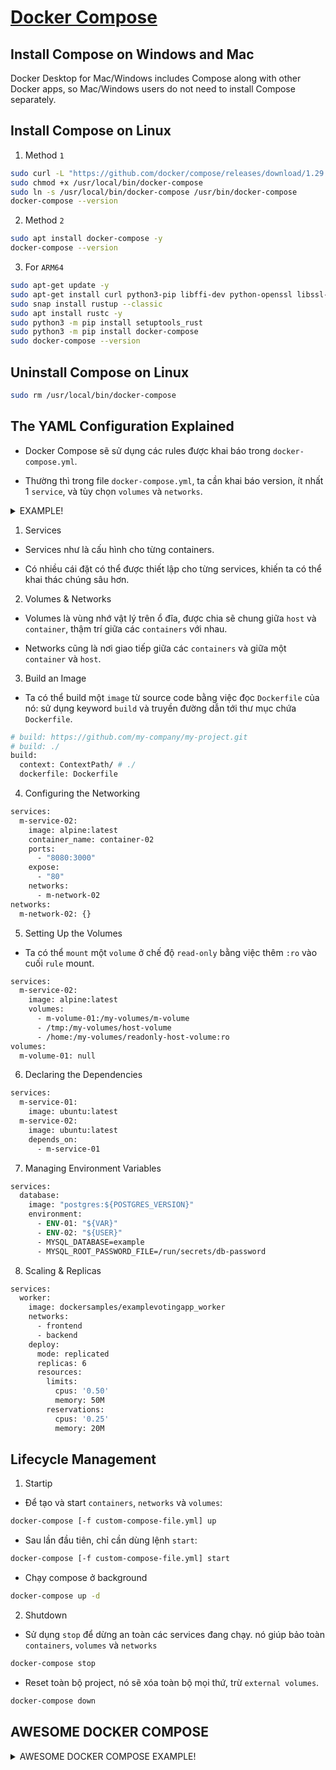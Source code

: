 
# [Docker Compose](https://github.com/docker/awesome-compose)

## Install Compose on Windows and Mac

Docker Desktop for Mac/Windows includes Compose along with other Docker apps, so Mac/Windows users do not need to install Compose separately.

## Install Compose on Linux

1. Method `1`

```bash
sudo curl -L "https://github.com/docker/compose/releases/download/1.29.2/docker-compose-$(uname -s)-$(uname -m)" -o /usr/local/bin/docker-compose
sudo chmod +x /usr/local/bin/docker-compose
sudo ln -s /usr/local/bin/docker-compose /usr/bin/docker-compose
docker-compose --version
```

2. Method `2`

```bash
sudo apt install docker-compose -y
docker-compose --version
```

3. For `ARM64`

```bash
sudo apt-get update -y
sudo apt-get install curl python3-pip libffi-dev python-openssl libssl-dev zlib1g-dev gcc g++ make -y
sudo snap install rustup --classic
sudo apt install rustc -y
sudo python3 -m pip install setuptools_rust
sudo python3 -m pip install docker-compose
sudo docker-compose --version
```

## Uninstall Compose on Linux

```bash
sudo rm /usr/local/bin/docker-compose
```

## The YAML Configuration Explained

- Docker Compose sẽ sử dụng các rules được khai báo trong `docker-compose.yml`.

- Thường thì trong file `docker-compose.yml`, ta cần khai báo version, ít nhất 1 `service`, và tùy chọn `volumes` và `networks`.

<details>
  <summary>EXAMPLE!</summary>

```dockerfile
version: "3.7"

services:
  m-service-01:
    image: ubuntu:latest
    container_name: container-01
    healthcheck:
      test: ["CMD-SHELL", "curl --silent --fail localhost:9200/_cluster/health || exit 1"]
      interval: 10s
      retries: 10
      start_period: 10s
      timeout: 3s
    restart: "no"
    stdin_open: true
    ports:
      - "80:80"
    networks:
      - m-network-01

  m-service-02:
    image: alpine:latest
    container_name: container-02
    ports:
      - "8080:3000"
    volumes:
      - m-volume-01:/my-volumes/m-volume
      - /tmp:/my-volumes/host-volume
      - /home:/my-volumes/readonly-host-volume:ro
    networks:
      - m-network-02

  m-service-03:
    build:
      context: ContextPath/ # ./
      dockerfile: Dockerfile
    image: image-03
    container_name: container-03
    restart: unless-stopped
    depends_on:
      - m-service-04
    volumes:
      - m-volume-01:/my-volumes/database
    ports:
      - "8081:3000"
      - "81:80"
    deploy:
      resources:
        limits:
          memory: 1.5G

  m-service-04:
    build: https://github.com/my-company/my-project.git
    image: image-04
    container_name: container-04
    environment:
      ACCEPT_EULA: "Y"
      SA_PASSWORD: example_123
    restart: always
    depends_on:
      m-service-04:
        condition: service_healthy
    secrets:
      - db-password
    expose:
      - "80"
    networks:
      - m-network-02
      - m-network-01
    deploy:
      mode: replicated
      replicas: 6
      resources:
        limits:
          cpus: '0.50'
          memory: 50M
        reservations:
          cpus: '0.25'
          memory: 20M

  m-service-05:
    image: "postgres:${POSTGRES_VERSION}"
    container_name: flask-app
    restart: always
    ports:
      - '8000:8000'
    healthcheck:
      test: ["CMD-SHELL", "curl --silent --fail localhost:8000/flask-health-check || exit 1"]
      interval: 10s
      timeout: 10s
      retries: 3
    command: gunicorn -w 3 -t 60 -b 0.0.0.0:8000 app:app

  db:
    # We use a mariadb image which supports both amd64 & arm64 architecture
    image: mariadb:10.6.4-$(lsb_release -cs)"
    # If you really want to use MySQL, uncomment the following line
    # image: mysql:8.0.27
    command: '--default-authentication-plugin=mysql_native_password'
    restart: always
    healthcheck:
      test:
        [
          "CMD",
          "mysqladmin",
          "ping",
          "-h",
          "127.0.0.1",
          "--silent"
        ]
      interval: 3s
      retries: 5
      start_period: 30s
    secrets:
      - db-password
    volumes:
      - db-data:/var/lib/mysql
      - /var/run/docker.sock:/var/run/docker.sock
    environment:
      - ENV-01: "${VAR}"
      - ENV-02: "${USER}"
      - MYSQL_DATABASE=example
      - MYSQL_ROOT_PASSWORD_FILE=/run/secrets/db-password
    expose:
      - 3306
    proxy:
      build: proxy
      ports:
        - 81:80
      depends_on:
        - m-service-02
    labels:
      - "traefik.enable=true"
      - "traefik.http.routers.go.rule=Path(`/`)"
      - "traefik.http.services.go.loadbalancer.server.port=80"

volumes:
  m-volume-01: null
  m-volume-02: null
  db-data: null

networks:
  m-network-01: {}
  m-network-02: {}

secrets:
  db-password:
    file: db/password.txt
```
</details>

1. Services

- Services như là cấu hình cho từng containers.

- Có nhiều cái đặt có thể được thiết lập cho từng services, khiến ta có thể khai thác chúng sâu hơn.


2. Volumes & Networks

- Volumes là vùng nhớ vật lý trên ổ đĩa, được chia sẽ chung giữa `host` và `container`, thậm trí giữa các `containers` với nhau.

- Networks cũng là nơi giao tiếp giữa các `containers` và giữa một `container` và `host`.

3. Build an Image

- Ta có thể build một `image` từ source code bằng việc đọc `Dockerfile` của nó: sử dụng keyword `build` và truyền đường dẫn tới thư mục chứa `Dockerfile`.

```dockerfile
# build: https://github.com/my-company/my-project.git
# build: ./
build:
  context: ContextPath/ # ./
  dockerfile: Dockerfile
```

4. Configuring the Networking

```dockerfile
services:
  m-service-02:
    image: alpine:latest
    container_name: container-02
    ports:
      - "8080:3000"
    expose:
      - "80"
    networks:
      - m-network-02
networks:
  m-network-02: {}
```

5. Setting Up the Volumes

- Ta có thể `mount` một `volume` ở chế độ `read-only` bằng việc thêm `:ro` vào cuối `rule` mount.

```dockerfile
services:
  m-service-02:
    image: alpine:latest
    volumes:
      - m-volume-01:/my-volumes/m-volume
      - /tmp:/my-volumes/host-volume
      - /home:/my-volumes/readonly-host-volume:ro
volumes:
  m-volume-01: null
```

6. Declaring the Dependencies

```dockerfile
services:
  m-service-01:
    image: ubuntu:latest
  m-service-02:
    image: ubuntu:latest
    depends_on:
      - m-service-01
```

7. Managing Environment Variables

```dockerfile
services:
  database: 
    image: "postgres:${POSTGRES_VERSION}"
    environment:
      - ENV-01: "${VAR}"
      - ENV-02: "${USER}"
      - MYSQL_DATABASE=example
      - MYSQL_ROOT_PASSWORD_FILE=/run/secrets/db-password
```

8. Scaling & Replicas

```dockerfile
services:
  worker:
    image: dockersamples/examplevotingapp_worker
    networks:
      - frontend
      - backend
    deploy:
      mode: replicated
      replicas: 6
      resources:
        limits:
          cpus: '0.50'
          memory: 50M
        reservations:
          cpus: '0.25'
          memory: 20M
```

## Lifecycle Management

1. Startip

- Để tạo và start `containers`, `networks` và `volumes`:

```bash
docker-compose [-f custom-compose-file.yml] up
```

- Sau lần đầu tiên, chỉ cần dùng lệnh `start`:

```bash
docker-compose [-f custom-compose-file.yml] start
```

- Chạy compose ở background

```bash
docker-compose up -d
```

2. Shutdown

- Sử dụng `stop` để dừng an toàn các services đang chạy. nó giúp bảo toàn `containers`, `volumes` và `networks`

```bash
docker-compose stop
```

- Reset toàn bộ project, nó sẽ xóa toàn bộ mọi thứ, trừ `external volumes`.

```bash
docker-compose down
```

## AWESOME DOCKER COMPOSE
<details>
  <summary>AWESOME DOCKER COMPOSE EXAMPLE!</summary>

- `angular`

```dockerfile
services:
  web:
    build: angular
    ports:
      - 4200:4200
    volumes:
      - ./angular:/project
      - /project/node_modules
```

- `apache-php`

```dockerfile
services:
  web:
    build: app
    ports:
      - '80:80'
    volumes:
      - ./app:/var/www/html/
```

- `aspnet-mssql`

```dockerfile
services:
  web:
    build: app/aspnetapp
    ports:
      - 80:80
  db:
    environment:
      ACCEPT_EULA: "Y"
      SA_PASSWORD: example_123
    # mssql server image isn't available for arm64 architecture, so we use azure-sql instead
    image: mcr.microsoft.com/azure-sql-edge:1.0.4
    # If you really want to use MS SQL Server, uncomment the following line
    # image: mcr.microsoft.com/mssql/server
    restart: always
    healthcheck:
        test: ["CMD-SHELL", "/opt/mssql-tools/bin/sqlcmd -S localhost -U sa -P example_123 -Q 'SELECT 1' || exit 1"]
        interval: 10s
        retries: 10
        start_period: 10s
        timeout: 3s
 
```

- `django`

```dockerfile
services:
  web:
    build: app
    ports:
      - '8000:8000'
```

- `elasticsearch-logstash-kibana`

```dockerfile
services:
  elasticsearch:
    image: elasticsearch:7.14.2
    container_name: es
    environment:
      discovery.type: single-node
      ES_JAVA_OPTS: "-Xms512m -Xmx512m"
    ports:
      - "9200:9200"
      - "9300:9300"
    healthcheck:
      test: ["CMD-SHELL", "curl --silent --fail localhost:9200/_cluster/health || exit 1"]
      interval: 10s
      timeout: 10s
      retries: 3
    networks:
      - elastic
  logstash:
    image: logstash:7.14.2
    container_name: log
    environment:
      discovery.seed_hosts: logstash
      LS_JAVA_OPTS: "-Xms512m -Xmx512m"
    volumes:
      - ./logstash/pipeline/logstash-nginx.config:/usr/share/logstash/pipeline/logstash-nginx.config
      - ./logstash/nginx.log:/home/nginx.log
    ports:
      - "5000:5000/tcp"
      - "5000:5000/udp"
      - "5044:5044"
      - "9600:9600"
    depends_on:
      - elasticsearch
    networks:
      - elastic
    command: logstash -f /usr/share/logstash/pipeline/logstash-nginx.config
  kibana:
    image: kibana:7.14.2
    container_name: kib
    ports:
      - "5601:5601"
    depends_on:
      - elasticsearch
    networks:
      - elastic
networks:
  elastic:
    driver: bridge
```

- `fastapi`

```dockerfile
services:
  api:
    build: .
    container_name: fastapi-application
    environment:
      PORT: 8000
    ports:
      - '8000:8000'
    restart: "no"
```

- `flask`

```dockerfile
services:
  web:
    build: app
    ports:
      - '5000:5000'
```

- `gitea-postgres`

```dockerfile
services:
  gitea:
    image: gitea/gitea:latest
    environment:
      - DB_TYPE=postgres
      - DB_HOST=db:5432
      - DB_NAME=gitea
      - DB_USER=gitea
      - DB_PASSWD=gitea
    restart: always
    volumes:
      - git_data:/data
    ports:
      - 3000:3000
  db:
    image: postgres:alpine
    environment:
      - POSTGRES_USER=gitea
      - POSTGRES_PASSWORD=gitea
      - POSTGRES_DB=gitea
    restart: always
    volumes:
      - db_data:/var/lib/postgresql/data
    expose:
      - 5432
volumes:
  db_data:
  git_data:
```

- `minecraft`

```dockerfile
services:
 minecraft:
   image: itzg/minecraft-server
   ports:
     - "25565:25565"
   environment:
     EULA: "TRUE"
   deploy:
     resources:
       limits:
         memory: 1.5G
   volumes:
     - "~/minecraft_data:/data"
```

- `nextcloud-postgres`

```dockerfile
services:
  nc:
    image: nextcloud:apache
    environment:
      - POSTGRES_HOST=db
      - POSTGRES_PASSWORD=nextcloud
      - POSTGRES_DB=nextcloud
      - POSTGRES_USER=nextcloud
    ports:
      - 80:80
    restart: always
    volumes:
      - nc_data:/var/www/html
  db:
    image: postgres:alpine
    environment:
      - POSTGRES_PASSWORD=nextcloud
      - POSTGRES_DB=nextcloud
      - POSTGRES_USER=nextcloud
    restart: always
    volumes:
      - db_data:/var/lib/postgresql/data
    expose:
      - 5432
volumes:
  db_data:
  nc_data:
```

- `nextcloud-redis-mariadb`

```dockerfile
services:
  nc:
    image: nextcloud:apache
    restart: always
    ports:
      - 80:80
    volumes:
      - nc_data:/var/www/html
    networks:
      - redisnet
      - dbnet
    environment:
      - REDIS_HOST=redis
      - MYSQL_HOST=db
      - MYSQL_DATABASE=nextcloud
      - MYSQL_USER=nextcloud
      - MYSQL_PASSWORD=nextcloud
  redis:
    image: redis:alpine
    restart: always
    networks:
      - redisnet
    expose:
      - 6379
  db:
    image: mariadb:10.5
    command: --transaction-isolation=READ-COMMITTED --binlog-format=ROW
    restart: always
    volumes:
      - db_data:/var/lib/mysql
    networks:
      - dbnet
    environment:
      - MYSQL_DATABASE=nextcloud
      - MYSQL_USER=nextcloud
      - MYSQL_ROOT_PASSWORD=nextcloud
      - MYSQL_PASSWORD=nextcloud
    expose:
      - 3306
volumes:
  db_data:
  nc_data:
networks:
  dbnet:
  redisnet:
```

- `nginx-aspnet-mysql`

```dockerfile
services:
  backend:
    build: backend
    restart: always
    secrets:
      - db-password
    depends_on:
      - db
    environment:
      - ASPNETCORE_URLS=http://+:8000
    # depends_on:
    #   db:
    #     condition: service_healthy
  db:
    # We use a mariadb image which supports both amd64 & arm64 architecture
    image: mariadb:10.6.4-focal
    # If you really want to use MySQL, uncomment the following line
    # image: mysql:8.0.27
    command: '--default-authentication-plugin=mysql_native_password'
    restart: always
    healthcheck:
      test: ["CMD", "mysqladmin", "ping", "-h", "127.0.0.1", "--silent"]
      interval: 3s
      retries: 5
      start_period: 30s
    secrets:
      - db-password
    volumes:
      - db-data:/var/lib/mysql
    environment:
      - MYSQL_DATABASE=example
      - MYSQL_ROOT_PASSWORD_FILE=/run/secrets/db-password
  proxy:
    build: proxy
    ports:
      - 80:80
    depends_on:
      - backend
volumes:
  db-data:
secrets:
  db-password:
    file: db/password.txt```

- `nginx-flask-mongo`

```dockerfile
services:
  web:
    image: nginx
    volumes:
      - ./nginx/nginx.conf:/tmp/nginx.conf
    environment:
      - FLASK_SERVER_ADDR=backend:9091
    command: /bin/bash -c "envsubst < /tmp/nginx.conf > /etc/nginx/conf.d/default.conf && nginx -g 'daemon off;'"
    ports:
      - 80:80
    depends_on:
      - backend
  backend:
    build: flask
    environment:
      - FLASK_SERVER_PORT=9091
    volumes:
      - ./flask:/src
    depends_on:
      -  mongo
  mongo:
    image: mongo
```

- `nginx-flask-mysql`

```dockerfile
services:
  db:
    # We use a mariadb image which supports both amd64 & arm64 architecture
    image: mariadb:10.6.4-focal
    # If you really want to use MySQL, uncomment the following line
    # image: mysql:8.0.27
    command: '--default-authentication-plugin=mysql_native_password'
    restart: always
    healthcheck:
      test: ["CMD", "mysqladmin", "ping", "-h", "127.0.0.1", "--silent"]
      interval: 3s
      retries: 5
      start_period: 30s
    secrets:
      - db-password
    volumes:
      - db-data:/var/lib/mysql
    networks:
      - backnet
    environment:
      - MYSQL_DATABASE=example
      - MYSQL_ROOT_PASSWORD_FILE=/run/secrets/db-password
    expose:
      - 3306
      - 33060
  backend:
    build: backend
    restart: always
    secrets:
      - db-password
    ports:
      - 5000:5000
    networks:
      - backnet
      - frontnet
    depends_on:
      db:
        condition: service_healthy
  proxy:
    build: proxy
    restart: always
    ports:
      - 80:80
    depends_on:
      - backend
    networks:
      - frontnet
volumes:
  db-data:
secrets:
  db-password:
    file: db/password.txt
networks:
  backnet:
  frontnet:
```

- `nginx-golang`

```dockerfile
services:
  frontend:
    build: frontend
    ports:
      - 80:80
    depends_on:
      - backend
  backend:
    build: backend
```

- `nginx-golang-mysql`

```dockerfile
services:
  backend:
    build: backend
    secrets:
      - db-password
    depends_on:
      db:
        condition: service_healthy
  db:
    # We use a mariadb image which supports both amd64 & arm64 architecture
    image: mariadb:10.6.4-focal
    # If you really want to use MySQL, uncomment the following line
    # image: mysql:8.0.27
    command: '--default-authentication-plugin=mysql_native_password'
    restart: always
    healthcheck:
      test: ["CMD", "mysqladmin", "ping", "-h", "127.0.0.1", "--silent"]
      interval: 3s
      retries: 5
      start_period: 30s
    secrets:
      - db-password
    volumes:
      - db-data:/var/lib/mysql
    environment:
      - MYSQL_DATABASE=example
      - MYSQL_ROOT_PASSWORD_FILE=/run/secrets/db-password
    expose:
      - 3306
  proxy:
    build: proxy
    ports:
      - 80:80
    depends_on:
      - backend
volumes:
  db-data:
secrets:
  db-password:
    file: db/password.txt
```

- `nginx-golang-postgres`

```dockerfile
services:
  backend:
    build: backend
    secrets:
      - db-password
    depends_on:
      - db
  db:
    image: postgres
    restart: always
    secrets:
      - db-password
    volumes:
      - db-data:/var/lib/postgresql/data
    environment:
      - POSTGRES_DB=example
      - POSTGRES_PASSWORD_FILE=/run/secrets/db-password
    expose:
      - 5432

  proxy:
    build: proxy
    ports:
      - 80:80
    depends_on:
      - backend
volumes:
  db-data:
secrets:
  db-password:
    file: db/password.txt
```

- `nginx-wsgi-flask`

```dockerfile
services:
  nginx-proxy:
    build: nginx
    restart: always
    volumes:
      - ./nginx/default.conf:/tmp/default.conf
    environment:
      - FLASK_SERVER_ADDR=flask-app:8000
    ports:
      - "80:80"
    depends_on:
      - flask-app
    healthcheck:
      test: ["CMD-SHELL", "curl --silent --fail localhost:80/health-check || exit 1"]
      interval: 10s
      timeout: 10s
      retries: 3
    command: /app/start.sh
  flask-app:
    build: flask
    restart: always
    ports:
      - '8000:8000'
    healthcheck:
      test: ["CMD-SHELL", "curl --silent --fail localhost:8000/flask-health-check || exit 1"]
      interval: 10s
      timeout: 10s
      retries: 3
    command: gunicorn -w 3 -t 60 -b 0.0.0.0:8000 app:app
```

- `prometheus-grafana`

```dockerfile
services:
  prometheus:
    image: prom/prometheus
    container_name: prometheus
    command:
      - '--config.file=/etc/prometheus/prometheus.yml'
    ports:
      - 9090:9090
    restart: unless-stopped
    volumes:
      - ./prometheus:/etc/prometheus
      - prom_data:/prometheus
  grafana:
    image: grafana/grafana
    container_name: grafana
    ports:
      - 3000:3000
    restart: unless-stopped
    environment:
      - GF_SECURITY_ADMIN_USER=admin
      - GF_SECURITY_ADMIN_PASSWORD=grafana
    volumes:
      - ./grafana:/etc/grafana/provisioning/datasources
volumes:
  prom_data:
```

- `react-express-mongodb`

```dockerfile
services:
  frontend:
    build: frontend
    ports:
      - 3000:3000
    stdin_open: true
    volumes:
      - ./frontend:/usr/src/app
      - /usr/src/app/node_modules
    container_name: frontend
    restart: always
    networks:
      - react-express
    depends_on:
      - backend
  backend:
    container_name: backend
    restart: always
    build: backend
    volumes:
      - ./backend:/usr/src/app
      - /usr/src/app/node_modules
    depends_on:
      - mongo
    networks:
      - express-mongo
      - react-express
    expose:
      - 3000
  mongo:
    container_name: mongo
    restart: always
    image: mongo:4.2.0
    volumes:
      - ./data:/data/db
    networks:
      - express-mongo
    expose:
      - 27017
networks:
  react-express:
  express-mongo:
```

- `react-express-mysql`

```dockerfile
services:
  backend:
    build:
      args:
      - NODE_ENV=development
      context: backend
    command: npm run start-watch
    environment:
      - DATABASE_DB=example
      - DATABASE_USER=root
      - DATABASE_PASSWORD=/run/secrets/db-password
      - DATABASE_HOST=db
      - NODE_ENV=development
    ports:
      - 80:80
      - 9229:9229
      - 9230:9230
    secrets:
      - db-password
    volumes:
      - ./backend/src:/code/src:ro
      - ./backend/package.json:/code/package.json
      - ./backend/package-lock.json:/code/package-lock.json
      - back-notused:/opt/app/node_modules
    networks:
      - public
      - private
    depends_on:
      - db
  db:
    # We use a mariadb image which supports both amd64 & arm64 architecture
    image: mariadb:10.6.4-focal
    # If you really want to use MySQL, uncomment the following line
    # image: mysql:8.0.27
    command: '--default-authentication-plugin=mysql_native_password'
    restart: always
    secrets:
      - db-password
    volumes:
      - db-data:/var/lib/mysql
    networks:
      - private
    environment:
      - MYSQL_DATABASE=example
      - MYSQL_ROOT_PASSWORD_FILE=/run/secrets/db-password
  frontend:
    build:
      context: frontend
      target: development
    ports:
      - 3000:3000
    volumes:
      - ./frontend/src:/code/src
      - /code/node_modules
    networks:
      - public
    depends_on:
      - backend
networks:
  public:
  private:
volumes:
  back-notused:
  db-data:
secrets:
  db-password:
    file: db/password.txt
```

- `react-java-mysql`

```dockerfile
services:
  backend:
    build: backend
    restart: always
    secrets:
      - db-password
    environment:
      MYSQL_HOST: db
    networks:
      - react-spring
      - spring-mysql
    depends_on:
      db:
        condition: service_healthy
  db:
    # We use a mariadb image which supports both amd64 & arm64 architecture
    image: mariadb:10.6.4-focal
    # If you really want to use MySQL, uncomment the following line
    # image: mysql:8.0.19
    environment:
      - MYSQL_DATABASE=example
      - MYSQL_ROOT_PASSWORD_FILE=/run/secrets/db-password
    restart: always
    healthcheck:
      test: ["CMD", "mysqladmin", "ping", "-h", "127.0.0.1", "--silent"]
      interval: 3s
      retries: 5
      start_period: 30s
    secrets:
      - db-password
    volumes:
      - db-data:/var/lib/mysql
    networks:
      - spring-mysql
  frontend:
    build:
      context: frontend
      target: development
    ports:
      - 3000:3000
    volumes:
      - ./frontend/src:/code/src
      - /project/node_modules
    networks:
      - react-spring
    depends_on:
      - backend
    expose:
      - 3306
      - 33060
volumes:
  db-data: {}
secrets:
  db-password:
    file: db/password.txt
networks:
  react-spring: {}
  spring-mysql: {}
```

- `react-nginx`

```dockerfile
version: "3.7"
services:
  frontend:
    build:
      context: .
    container_name: frontend
    ports:
      - "80:80"
```

- `react-rust-postgres`

```dockerfile
services:
  frontend:
    build:
      context: frontend
      target: development
    networks:
      - client-side
    ports:
      - 3000:3000
    volumes:
      - ./frontend/src:/code/src:ro
  backend:
    build:
      context: backend
      target: development
    environment:
      - ADDRESS=0.0.0.0:8000
      - RUST_LOG=debug
      - PG_DBNAME=postgres
      - PG_HOST=db
      - PG_USER=postgres
      - PG_PASSWORD=mysecretpassword
    networks:
      - client-side
      - server-side
    volumes:
      - ./backend/src:/code/src
      - backend-cache:/code/target
    depends_on:
      - db
  db:
    image: postgres:12-alpine
    restart: always
    environment:
      - POSTGRES_PASSWORD=mysecretpassword
    networks:
      - server-side
    ports:
      - 5432:5432
    volumes:
      - db-data:/var/lib/postgresql/data
networks:
  client-side: {}
  server-side: {}
volumes:
  backend-cache: {}
  db-data: {}
```

- `sparkjava`

```dockerfile
services:
  sparkjava:
    build: sparkjava
    ports:
      - 8080:8080
```

- `sparkjava-mysql`

```dockerfile
services:
  backend:
    build: backend
    ports:
      - 8080:8080
    secrets:
      - db-password
  db:
    # We use a mariadb image which supports both amd64 & arm64 architecture
    image: mariadb:10.6.4-focal
    # If you really want to use MySQL, uncomment the following line
    # image: mysql:8.0.27
    restart: always
    secrets:
      - db-password
    volumes:
      - db-data:/var/lib/mysql
    environment:
      - MYSQL_DATABASE=example
      - MYSQL_ROOT_PASSWORD_FILE=/run/secrets/db-password
    expose:
      - 3306
      - 33060
volumes:
  db-data:
secrets:
  db-password:
    file: db/password.txt
```

- `spring-postgres`

```dockerfile
services:
  backend:
    build: backend
    ports:
      - 8080:8080
    environment:
      - POSTGRES_DB=example
    networks:
      - spring-postgres
  db:
    image: postgres
    restart: always
    secrets:
      - db-password
    volumes:
      - db-data:/var/lib/postgresql/data
    networks:
      - spring-postgres
    environment:
      - POSTGRES_DB=example
      - POSTGRES_PASSWORD_FILE=/run/secrets/db-password
    expose:
      - 5432
volumes:
  db-data:
secrets:
  db-password:
    file: db/password.txt
networks:
  spring-postgres:
```

- `traefik-golang`

```dockerfile
services:
  frontend:
    image: traefik:2.2
    command: --providers.docker --entrypoints.web.address=:80 --providers.docker.exposedbydefault=false
    ports:
      # The HTTP port
      - "80:80"
    volumes:
      # So that Traefik can listen to the Docker events
      - /var/run/docker.sock:/var/run/docker.sock
    depends_on:
      - backend
  backend:
    build: backend
    labels:
      - "traefik.enable=true"
      - "traefik.http.routers.go.rule=Path(`/`)"
      - "traefik.http.services.go.loadbalancer.server.port=80"
```

- `vuejs`

```dockerfile
services:
  web:
    build: vuejs
    ports:
      - 8080:8080
    volumes:
      - ./vuejs:/project
      - /project/node_modules
```

- `wordpress-mysql`

```dockerfile
services:
  db:
    # We use a mariadb image which supports both amd64 & arm64 architecture
    image: mariadb:10.6.4-focal
    # If you really want to use MySQL, uncomment the following line
    # image: mysql:8.0.27
    command: '--default-authentication-plugin=mysql_native_password'
    volumes:
      - db_data:/var/lib/mysql
    restart: always
    environment:
      - MYSQL_ROOT_PASSWORD=somewordpress
      - MYSQL_DATABASE=wordpress
      - MYSQL_USER=wordpress
      - MYSQL_PASSWORD=wordpress
    expose:
      - 3306
      - 33060
  wordpress:
    image: wordpress:latest
    ports:
      - 80:80
    restart: always
    environment:
      - WORDPRESS_DB_HOST=db
      - WORDPRESS_DB_USER=wordpress
      - WORDPRESS_DB_PASSWORD=wordpress
      - WORDPRESS_DB_NAME=wordpress
volumes:
  db_data:
```
</details>
 
